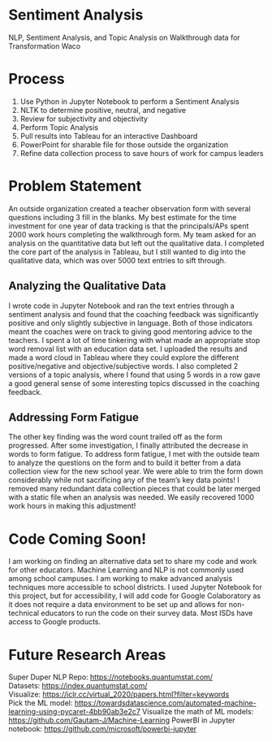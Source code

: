 # Sentiment Analysis 
NLP, Sentiment Analysis, and Topic Analysis on Walkthrough data for Transformation Waco

# Process
1. Use Python in Jupyter Notebook to perform a Sentiment Analysis   
2. NLTK to determine positive, neutral, and negative    
3. Review for subjectivity and objectivity  
4. Perform Topic Analysis   
5. Pull results into Tableau for an interactive Dashboard    
6. PowerPoint for sharable file for those outside the organization     
7. Refine data collection process to save hours of work for campus leaders   

# Problem Statement
An outside organization created a teacher observation form with several questions including 3 fill in the blanks.  My best estimate for the time investment for one year of data tracking is that the principals/APs spent 2000 work hours completing the walkthrough form.  My team asked for an analysis on the quantitative data but left out the qualitative data.  I completed the core part of the analysis in Tableau, but I still wanted to dig into the qualitative data, which was over 5000 text entries to sift through.   
## Analyzing the Qualitative Data 
I wrote code in Jupyter Notebook and ran the text entries through a sentiment analysis and found that the coaching feedback was significantly positive and only slightly subjective in language.  Both of those indicators meant the coaches were on track to giving good mentoring advice to the teachers.  I spent a lot of time tinkering with what made an appropriate stop word removal list with an education data set.  I uploaded the results and made a word cloud in Tableau where they could explore the different positive/negative and objective/subjective words.  I also completed 2 versions of a topic analysis, where I found that using 5 words in a row gave a good general sense of some interesting topics discussed in the coaching feedback.      
## Addressing Form Fatigue
The other key finding was the word count trailed off as the form progressed.  After some investigation, I finally attributed the decrease in words to form fatigue.  To address form fatigue, I met with the outside team to analyze the questions on the form and to build it better from a data collection view for the new school year.  We were able to trim the form down considerably while not sacrificing any of the team’s key data points!  I removed many redundant data collection pieces that could be later merged with a static file when an analysis was needed.  We easily recovered 1000 work hours in making this adjustment!    

# Code Coming Soon! 
I am working on finding an alternative data set to share my code and work for other educators.  Machine Learning and NLP is not commonly used among school campuses.  I am working to make advanced analysis techniques more accessible to school districts.  I used Jupyter Notebook for this project, but for accessibility, I will add code for Google Colaboratory as it does not require a data environment to be set up and allows for non-technical educators to run the code on their survey data.  Most ISDs have access to Google products.    

# Future Research Areas 
Super Duper NLP Repo: https://notebooks.quantumstat.com/             
Datasets: https://index.quantumstat.com/         
Visualize: https://iclr.cc/virtual_2020/papers.html?filter=keywords         
Pick the ML model: https://towardsdatascience.com/automated-machine-learning-using-pycaret-4bb90ab3e2c7 
Visualize the math of ML models: https://github.com/Gautam-J/Machine-Learning
PowerBI in Jupyter notebook: https://github.com/microsoft/powerbi-jupyter

